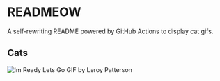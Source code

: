 # READMEOW

A self-rewriting README powered by GitHub Actions to display cat gifs.

## Cats

![Im Ready Lets Go GIF by Leroy Patterson](https://media3.giphy.com/media/CjmvTCZf2U3p09Cn0h/200.gif?cid=9acd02da4qiyedbny66yj6q7ahqegn17i3quh1jgtzc3l3wa&ep=v1_gifs_search&rid=200.gif&ct=g)
